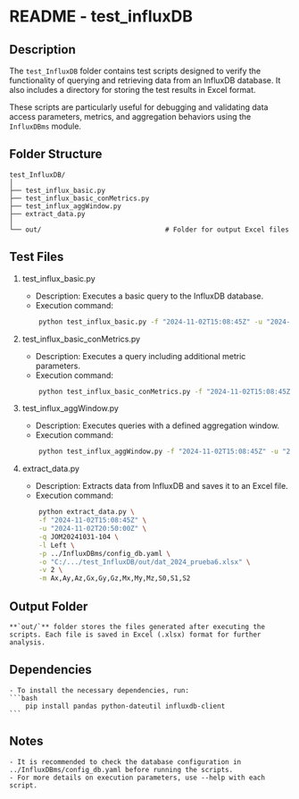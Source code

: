 # README - test_influxDB

## Description

The `test_InfluxDB` folder contains test scripts designed to verify the functionality of querying and retrieving data from an InfluxDB database. It also includes a directory for storing the test results in Excel format.

These scripts are particularly useful for debugging and validating data access parameters, metrics, and aggregation behaviors using the `InfluxDBms` module.

## Folder Structure

```text
test_InfluxDB/
│
├── test_influx_basic.py                
├── test_influx_basic_conMetrics.py    
├── test_influx_aggWindow.py           
├── extract_data.py                    
│
└── out/                               # Folder for output Excel files
```

## Test Files

1. test_influx_basic.py

    - Description: Executes a basic query to the InfluxDB database.
    - Execution command:
    ```bash
        python test_influx_basic.py -f "2024-11-02T15:08:45Z" -u "2024-11-02T20:50:00Z" -q "JOM20241031-104" -l "Left"
    ```

2. test_influx_basic_conMetrics.py

    - Description: Executes a query including additional metric parameters.
    - Execution command:
    ```bash
        python test_influx_basic_conMetrics.py -f "2024-11-02T15:08:45Z" -u "2024-11-02T20:50:00Z" -q "JOM20241031-104" -l "Left" -m "Ax,Ay,Az"
    ```
3. test_influx_aggWindow.py

    - Description: Executes queries with a defined aggregation window.
    - Execution command:
    ```bash
        python test_influx_aggWindow.py -f "2024-11-02T15:08:45Z" -u "2024-11-02T20:50:00Z" -q "JOM20241031-104" -l "Left" -m "Ax,Ay,Az" -w "100ms"
    ```

4. extract_data.py

    - Description: Extracts data from InfluxDB and saves it to an Excel file.
    - Execution command:
    ```bash
        python extract_data.py \
        -f "2024-11-02T15:08:45Z" \
        -u "2024-11-02T20:50:00Z" \
        -q JOM20241031-104 \
        -l Left \
        -p ../InfluxDBms/config_db.yaml \
        -o "C:/.../test_InfluxDB/out/dat_2024_prueba6.xlsx" \
        -v 2 \
        -m Ax,Ay,Az,Gx,Gy,Gz,Mx,My,Mz,S0,S1,S2

    ```

## Output Folder

    **`out/`** folder stores the files generated after executing the scripts. Each file is saved in Excel (.xlsx) format for further analysis.

## Dependencies
    - To install the necessary dependencies, run:
    ```bash
        pip install pandas python-dateutil influxdb-client
    ```

## Notes

    - It is recommended to check the database configuration in ../InfluxDBms/config_db.yaml before running the scripts.
    - For more details on execution parameters, use --help with each script.